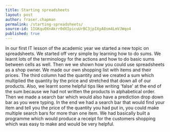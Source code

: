 ```yaml
---
title: Starting spreadsheets
layout: post
author: fraser.chapman
permalink: /starting-spreadsheets/
source-id: 1IGKqu0XnAkrr0dXIpicuUrBC3jpIXyA8sm4LmVJWqo4
published: true
---
```

In our first IT lesson of the academic year we started a new topic on spreadsheets. We started off very simple by learning how to do sums. We learnt lots of the terminology for the actions and how to do basic sums between cells as well. Then we we shown how you could use spreadsheets as a shop owner. We made our own shopping list with items and their prices. The third column had the quantity and we created a sum which multiplied the quantity by the price and stretched that down all of our products. Also, we learnt some helpful tips like writing 'false' at the end of the sum because we had not written the products in alphabetical order. Then we made a search bar which would also have a prediction drop down bar as you were typing. In the end we had a search bar that would find your item and tell you the price of the quantity you had put in, you could make multiple search bars for more than one item. We had basically built a programme which would produce a receipt for the customers shopping which was easy to make and would be very helpful.

